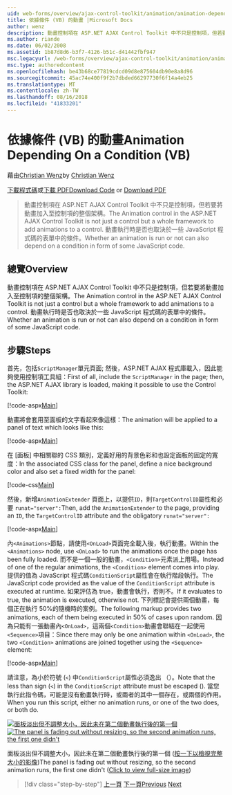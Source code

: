 ```yaml
---
uid: web-forms/overview/ajax-control-toolkit/animation/animation-depending-on-a-condition-vb
title: 依據條件 (VB) 的動畫 |Microsoft Docs
author: wenz
description: 動畫控制項在 ASP.NET AJAX Control Toolkit 中不只是控制項，但若要將動畫加入至控制項的整個架構。 動畫是否是...
ms.author: riande
ms.date: 06/02/2008
ms.assetid: 1b87d8d6-b3f7-4126-b51c-d41442fbf947
msc.legacyurl: /web-forms/overview/ajax-control-toolkit/animation/animation-depending-on-a-condition-vb
msc.type: authoredcontent
ms.openlocfilehash: be43b68ce77819cdcd09d8e875604db90e8a8d96
ms.sourcegitcommit: 45ac74e400f9f2b7dbded66297730f6f14a4eb25
ms.translationtype: MT
ms.contentlocale: zh-TW
ms.lasthandoff: 08/16/2018
ms.locfileid: "41833201"
---
```

<a name="animation-depending-on-a-condition-vb"></a><span data-ttu-id="e4bb5-104">依據條件 (VB) 的動畫</span><span class="sxs-lookup"><span data-stu-id="e4bb5-104">Animation Depending On a Condition (VB)</span></span>
====================
<span data-ttu-id="e4bb5-105">藉由[Christian Wenz](https://github.com/wenz)</span><span class="sxs-lookup"><span data-stu-id="e4bb5-105">by [Christian Wenz](https://github.com/wenz)</span></span>

<span data-ttu-id="e4bb5-106">[下載程式碼](http://download.microsoft.com/download/f/9/a/f9a26acd-8df4-4484-8a18-199e4598f411/Animation4.vb.zip)或[下載 PDF](http://download.microsoft.com/download/6/7/1/6718d452-ff89-4d3f-a90e-c74ec2d636a3/animation4VB.pdf)</span><span class="sxs-lookup"><span data-stu-id="e4bb5-106">[Download Code](http://download.microsoft.com/download/f/9/a/f9a26acd-8df4-4484-8a18-199e4598f411/Animation4.vb.zip) or [Download PDF](http://download.microsoft.com/download/6/7/1/6718d452-ff89-4d3f-a90e-c74ec2d636a3/animation4VB.pdf)</span></span>

> <span data-ttu-id="e4bb5-107">動畫控制項在 ASP.NET AJAX Control Toolkit 中不只是控制項，但若要將動畫加入至控制項的整個架構。</span><span class="sxs-lookup"><span data-stu-id="e4bb5-107">The Animation control in the ASP.NET AJAX Control Toolkit is not just a control but a whole framework to add animations to a control.</span></span> <span data-ttu-id="e4bb5-108">動畫執行時是否也取決於一些 JavaScript 程式碼的表單中的條件。</span><span class="sxs-lookup"><span data-stu-id="e4bb5-108">Whether an animation is run or not can also depend on a condition in form of some JavaScript code.</span></span>


## <a name="overview"></a><span data-ttu-id="e4bb5-109">總覽</span><span class="sxs-lookup"><span data-stu-id="e4bb5-109">Overview</span></span>

<span data-ttu-id="e4bb5-110">動畫控制項在 ASP.NET AJAX Control Toolkit 中不只是控制項，但若要將動畫加入至控制項的整個架構。</span><span class="sxs-lookup"><span data-stu-id="e4bb5-110">The Animation control in the ASP.NET AJAX Control Toolkit is not just a control but a whole framework to add animations to a control.</span></span> <span data-ttu-id="e4bb5-111">動畫執行時是否也取決於一些 JavaScript 程式碼的表單中的條件。</span><span class="sxs-lookup"><span data-stu-id="e4bb5-111">Whether an animation is run or not can also depend on a condition in form of some JavaScript code.</span></span>

## <a name="steps"></a><span data-ttu-id="e4bb5-112">步驟</span><span class="sxs-lookup"><span data-stu-id="e4bb5-112">Steps</span></span>

<span data-ttu-id="e4bb5-113">首先，包括`ScriptManager`單元頁面; 然後，ASP.NET AJAX 程式庫載入，因此能夠使用控制項工具組：</span><span class="sxs-lookup"><span data-stu-id="e4bb5-113">First of all, include the `ScriptManager` in the page; then, the ASP.NET AJAX library is loaded, making it possible to use the Control Toolkit:</span></span>

[!code-aspx[Main](animation-depending-on-a-condition-vb/samples/sample1.aspx)]

<span data-ttu-id="e4bb5-114">動畫將會套用至面板的文字看起來像這樣：</span><span class="sxs-lookup"><span data-stu-id="e4bb5-114">The animation will be applied to a panel of text which looks like this:</span></span>

[!code-aspx[Main](animation-depending-on-a-condition-vb/samples/sample2.aspx)]

<span data-ttu-id="e4bb5-115">在 [面板] 中相關聯的 CSS 類別，定義好用的背景色彩和也設定面板的固定的寬度：</span><span class="sxs-lookup"><span data-stu-id="e4bb5-115">In the associated CSS class for the panel, define a nice background color and also set a fixed width for the panel:</span></span>

[!code-css[Main](animation-depending-on-a-condition-vb/samples/sample3.css)]

<span data-ttu-id="e4bb5-116">然後，新增`AnimationExtender` 頁面上，以提供`ID`，則`TargetControlID`屬性和必要 `runat="server":`</span><span class="sxs-lookup"><span data-stu-id="e4bb5-116">Then, add the `AnimationExtender` to the page, providing an `ID`, the `TargetControlID` attribute and the obligatory `runat="server":`</span></span>

[!code-aspx[Main](animation-depending-on-a-condition-vb/samples/sample4.aspx)]

<span data-ttu-id="e4bb5-117">內`<Animations>`節點，請使用`<OnLoad>`頁面完全載入後，執行動畫。</span><span class="sxs-lookup"><span data-stu-id="e4bb5-117">Within the `<Animations>` node, use `<OnLoad>` to run the animations once the page has been fully loaded.</span></span> <span data-ttu-id="e4bb5-118">而不是一個一般的動畫，`<Condition>`元素派上用場。</span><span class="sxs-lookup"><span data-stu-id="e4bb5-118">Instead of one of the regular animations, the `<Condition>` element comes into play.</span></span> <span data-ttu-id="e4bb5-119">提供的值為 JavaScript 程式碼`ConditionScript`屬性會在執行階段執行。</span><span class="sxs-lookup"><span data-stu-id="e4bb5-119">The JavaScript code provided as the value of the `ConditionScript` attribute is executed at runtime.</span></span> <span data-ttu-id="e4bb5-120">如果評估為 true，動畫會執行，否則不。</span><span class="sxs-lookup"><span data-stu-id="e4bb5-120">If it evaluates to true, the animation is executed, otherwise not.</span></span> <span data-ttu-id="e4bb5-121">下列標記會提供兩個動畫，每個正在執行 50%的隨機時的案例。</span><span class="sxs-lookup"><span data-stu-id="e4bb5-121">The following markup provides two animations, each of them being executed in 50% of cases upon random.</span></span> <span data-ttu-id="e4bb5-122">因為只能有一張動畫內`<OnLoad>`，這兩個`<Condition>`動畫會聯結在一起使用`<Sequence>`項目：</span><span class="sxs-lookup"><span data-stu-id="e4bb5-122">Since there may only be one animation within `<OnLoad>`, the two `<Condition>` animations are joined together using the `<Sequence>` element:</span></span>

[!code-aspx[Main](animation-depending-on-a-condition-vb/samples/sample5.aspx)]

<span data-ttu-id="e4bb5-123">請注意，為小於符號 (`<`) 中`ConditionScript`屬性必須逸出 （）。</span><span class="sxs-lookup"><span data-stu-id="e4bb5-123">Note that the less than sign (`<`) in the `ConditionScript` attribute must be escaped ().</span></span> <span data-ttu-id="e4bb5-124">當您執行此指令碼，可能是沒有動畫執行時，或兩者的其中一個存在，或兩個的作用。</span><span class="sxs-lookup"><span data-stu-id="e4bb5-124">When you run this script, either no animation runs, or one of the two does, or both do.</span></span>


<span data-ttu-id="e4bb5-125">[![面板淡出但不調整大小，因此未在第二個動畫執行後的第一個](animation-depending-on-a-condition-vb/_static/image2.png)](animation-depending-on-a-condition-vb/_static/image1.png)</span><span class="sxs-lookup"><span data-stu-id="e4bb5-125">[![The panel is fading out without resizing, so the second animation runs, the first one didn't](animation-depending-on-a-condition-vb/_static/image2.png)](animation-depending-on-a-condition-vb/_static/image1.png)</span></span>

<span data-ttu-id="e4bb5-126">面板淡出但不調整大小，因此未在第二個動畫執行後的第一個 ([按一下以檢視完整大小的影像](animation-depending-on-a-condition-vb/_static/image3.png))</span><span class="sxs-lookup"><span data-stu-id="e4bb5-126">The panel is fading out without resizing, so the second animation runs, the first one didn't ([Click to view full-size image](animation-depending-on-a-condition-vb/_static/image3.png))</span></span>

> [!div class="step-by-step"]
> <span data-ttu-id="e4bb5-127">[上一頁](executing-several-animations-after-each-other-vb.md)
> [下一頁](picking-one-animation-out-of-a-list-vb.md)</span><span class="sxs-lookup"><span data-stu-id="e4bb5-127">[Previous](executing-several-animations-after-each-other-vb.md)
[Next](picking-one-animation-out-of-a-list-vb.md)</span></span>
